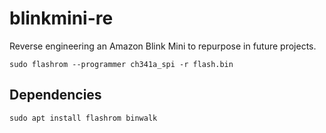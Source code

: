 # blinkmini-re
Reverse engineering an Amazon Blink Mini to repurpose in future projects.

`sudo flashrom --programmer ch341a_spi -r flash.bin`

## Dependencies
`sudo apt install flashrom binwalk`
